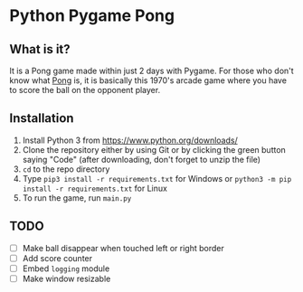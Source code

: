 # Python Pygame Pong

## What is it?

It is a Pong game made within just 2 days with Pygame. For those who don't know what [Pong](https://en.wikipedia.org/wiki/Pong) is, it is basically this 1970's arcade game where you have to score the ball on the opponent player.

## Installation

1) Install Python 3 from <https://www.python.org/downloads/>
2) Clone the repository either by using Git or by clicking the green button saying "Code" (after downloading, don't forget to unzip the file)
3) `cd` to the repo directory
4) Type `pip3 install -r requirements.txt` for Windows or `python3 -m pip install -r requirements.txt` for Linux
5) To run the game, run `main.py`

## TODO

* [ ] Make ball disappear when touched left or right border
* [ ] Add score counter
* [ ] Embed `logging` module
* [ ] Make window resizable
